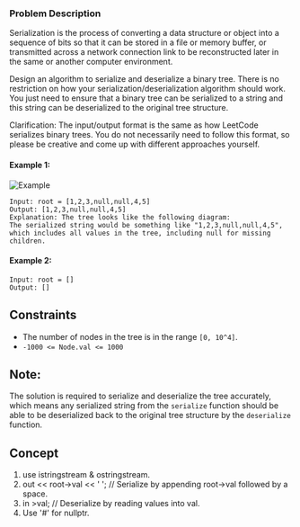 ### Problem Description

Serialization is the process of converting a data structure or object into a sequence of bits so that it can be stored in a file or memory buffer, or transmitted across a network connection link to be reconstructed later in the same or another computer environment.

Design an algorithm to serialize and deserialize a binary tree. There is no restriction on how your serialization/deserialization algorithm should work. You just need to ensure that a binary tree can be serialized to a string and this string can be deserialized to the original tree structure.

Clarification: The input/output format is the same as how LeetCode serializes binary trees. You do not necessarily need to follow this format, so please be creative and come up with different approaches yourself.

#### Example 1:
![Example](https://assets.leetcode.com/uploads/2020/09/15/serdeser.jpg)
```plaintext\n
Input: root = [1,2,3,null,null,4,5]
Output: [1,2,3,null,null,4,5]
Explanation: The tree looks like the following diagram:
The serialized string would be something like "1,2,3,null,null,4,5", which includes all values in the tree, including null for missing children.
```
#### Example 2:
```plaintext\n
Input: root = []
Output: []
```
## Constraints

- The number of nodes in the tree is in the range `[0, 10^4]`.
- `-1000 <= Node.val <= 1000`

## Note:

The solution is required to serialize and deserialize the tree accurately, which means any serialized string from the `serialize` function should be able to be deserialized back to the original tree structure by the `deserialize` function.

## Concept
1. use istringstream & ostringstream.
2. out << root->val << ' '; // Serialize by appending root->val followed by a space.
3. in >val; // Deserialize by reading values into val.
4. Use '#' for nullptr.
